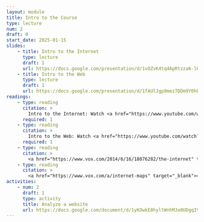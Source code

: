 ```yaml
---
layout: module
title: Intro to the Course
type: lecture
num: 2
draft: 0
start_date: 2025-01-15
slides:
    - title: Intro to the Internet
      type: lecture
      draft: 1
      url: https://docs.google.com/presentation/d/1vOZvK4tq4ApRtzza6-lKKkKt7UsKFtt_/edit?usp=sharing&ouid=113376576186080604800&rtpof=true&sd=true
    - title: Intro to the Web
      type: lecture
      draft: 1
      url: https://docs.google.com/presentation/d/1fAUlJgp9mez7DDm9Y0hEMGgsfYF0CNKZ/edit?usp=sharing&ouid=113376576186080604800&rtpof=true&sd=true
readings: 
    - type: reading
      citation: >
        Intro to the Internet: Watch <a href="https://www.youtube.com/watch?v=VPToE8vwKew" target="_blank">How We Made the Internet</a>. 2022. Nation Squid
      required: 1
    - type: reading
      citation: >
        Intro to the Web: Watch <a href="https://www.youtube.com/watch?v=kBXQZMmiA4s" target="_blank">The Internet: HTTP & HTML</a>. Code.org
      required: 1
    - type: reading
      citation: >
        <a href="https://www.vox.com/2014/6/16/18076282/the-internet" target="_blank">The Internet Explained</a>. Timothy B. Lee, 2015. 
    - type: reading
      citation: >
        <a href="https://www.vox.com/a/internet-maps" target="_blank">40 Maps That Explain the Internet</a>. Timothy B. Lee, 2014  
activities:
    - num: 2
      draft: 1
      type: activity
      title: Analyze a website
      url: https://docs.google.com/document/d/1yKOwkE8hyltWnhMJo0UDgqIVIxwtL1oWTEvvlYfOSNs/edit
---
```


